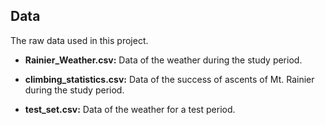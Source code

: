 ## Data

The raw data used in this project.

* <b>Rainier_Weather.csv:</b> Data of the weather during the study period.

* <b>climbing_statistics.csv:</b> Data of the success of ascents of Mt. Rainier during the study period.

* <b>test_set.csv:</b> Data of the weather for a test period.
  
